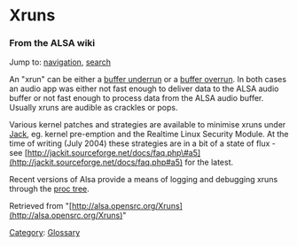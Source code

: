 Xruns
=====

### From the ALSA wiki

Jump to: [navigation](#mw-head), [search](#p-search)

An "xrun" can be either a [buffer
underrun](?title=Buffer_underrun&action=edit&redlink=1 "Buffer underrun (page does not exist)")
or a [buffer
overrun](?title=Buffer_overrun&action=edit&redlink=1 "Buffer overrun (page does not exist)").
In both cases an audio app was either not fast enough to deliver data to
the ALSA audio buffer or not fast enough to process data from the ALSA
audio buffer. Usually xruns are audible as crackles or pops.

Various kernel patches and strategies are available to minimise xruns
under [Jack](/Jack "Jack"), eg. kernel pre-emption and the Realtime
Linux Security Module. At the time of writing (July 2004) these
strategies are in a bit of a state of flux - see
[http://jackit.sourceforge.net/docs/faq.php\#a5](http://jackit.sourceforge.net/docs/faq.php#a5)
for the latest.

Recent versions of Alsa provide a means of logging and debugging xruns
through the [proc tree](/Proc_tree "Proc tree").

Retrieved from
"[http://alsa.opensrc.org/Xruns](http://alsa.opensrc.org/Xruns)"

[Category](/Special:Categories "Special:Categories"):
[Glossary](/Category:Glossary "Category:Glossary")

